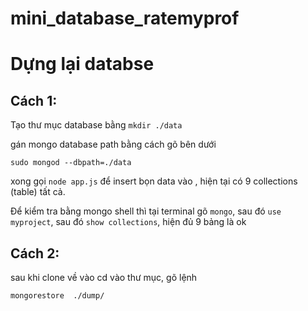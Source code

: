 # mini_database_ratemyprof

# Dựng lại databse
## Cách 1:
Tạo thư mục database bằng `mkdir ./data`

gán mongo database path bằng cách gõ bên dưới
```
sudo mongod --dbpath=./data
```
xong gọi `node app.js` để insert bọn data vào , hiện tại có 9 collections (table) tất cả.

Để kiểm tra bằng mongo shell thì tại terminal gõ `mongo`, sau đó `use myproject`, sau đó `show collections`, hiện đủ 9 bảng là ok

## Cách 2: 
sau khi clone về vào cd vào thư mục, gõ lệnh 
```
mongorestore  ./dump/
```
